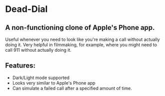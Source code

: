 # Dead-Dial
## A non-functioning clone of Apple's Phone app.

Useful whenever you need to look like you're making a call without actually doing it. Very helpful in filmmaking, for example, where you might need to call 911 without actually doing it.

## Features:

* Dark/Light mode supported
* Looks very similar to Apple's Phone app
* Can simulate a failed call after a specified amount of time.
